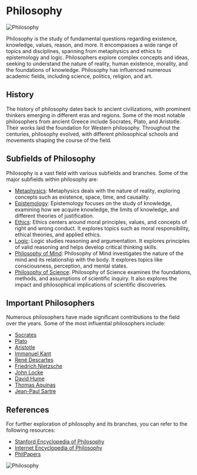# Philosophy

![Philosophy](https://upload.wikimedia.org/wikipedia/commons/thumb/d/db/Philosophia.png/240px-Philosophia.png)

Philosophy is the study of fundamental questions regarding existence, knowledge, values, reason, and more. It encompasses a wide range of topics and disciplines, spanning from metaphysics and ethics to epistemology and logic. Philosophers explore complex concepts and ideas, seeking to understand the nature of reality, human existence, morality, and the foundations of knowledge. Philosophy has influenced numerous academic fields, including science, politics, religion, and art.

## History

The history of philosophy dates back to ancient civilizations, with prominent thinkers emerging in different eras and regions. Some of the most notable philosophers from ancient Greece include Socrates, Plato, and Aristotle. Their works laid the foundation for Western philosophy. Throughout the centuries, philosophy evolved, with different philosophical schools and movements shaping the course of the field. 

## Subfields of Philosophy

Philosophy is a vast field with various subfields and branches. Some of the major subfields within philosophy are:

- [Metaphysics](pages/Metaphysics.md): Metaphysics deals with the nature of reality, exploring concepts such as existence, space, time, and causality.
- [Epistemology](pages/Epistemology.md): Epistemology focuses on the study of knowledge, examining how we acquire knowledge, the limits of knowledge, and different theories of justification.
- [Ethics](pages/Ethics.md): Ethics centers around moral principles, values, and concepts of right and wrong conduct. It explores topics such as moral responsibility, ethical theories, and applied ethics.
- [Logic](pages/Logic.md): Logic studies reasoning and argumentation. It explores principles of valid reasoning and helps develop critical thinking skills.
- [Philosophy of Mind](pages/Philosophy_of_Mind.md): Philosophy of Mind investigates the nature of the mind and its relationship with the body. It explores topics like consciousness, perception, and mental states.
- [Philosophy of Science](pages/Philosophy_of_Science.md): Philosophy of Science examines the foundations, methods, and assumptions of scientific inquiry. It also explores the impact and philosophical implications of scientific discoveries.
  
## Important Philosophers

Numerous philosophers have made significant contributions to the field over the years. Some of the most influential philosophers include:

- [Socrates](pages/Socrates.md)
- [Plato](pages/Plato.md)
- [Aristotle](pages/Aristotle.md)
- [Immanuel Kant](pages/Immanuel_Kant.md)
- [René Descartes](pages/Rene_Descartes.md)
- [Friedrich Nietzsche](pages/Friedrich_Nietzsche.md)
- [John Locke](pages/John_Locke.md)
- [David Hume](pages/David_Hume.md)
- [Thomas Aquinas](pages/Thomas_Aquinas.md)
- [Jean-Paul Sartre](pages/Jean-Paul_Sartre.md)

## References

For further exploration of philosophy and its branches, you can refer to the following resources:

- [Stanford Encyclopedia of Philosophy](https://plato.stanford.edu/)
- [Internet Encyclopedia of Philosophy](https://www.iep.utm.edu/)
- [PhilPapers](https://philpapers.org/)

![Philosophy](https://upload.wikimedia.org/wikipedia/commons/thumb/8/82/Philosophia_1865.jpg/240px-Philosophia_1865.jpg)